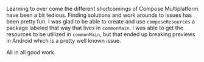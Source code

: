 Learning to over come the different shortcomings of Compose Multiplatform have been a bit tedious. Finding solutions and work arounds to issues has been pretty fun. I was glad to be able to create and use `composeResources` a package labeled that way that lives in `commonMain`. I was able to get the resources to be utilized in `commonMain`, but that ended up breaking  previews in Android which is a pretty well known issue.

All in all good work.